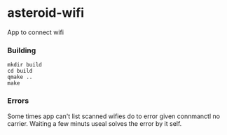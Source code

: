 # asteroid-wifi
App to connect wifi 

### Building
```
mkdir build
cd build
qmake ..
make
```

### Errors
Some times app can't list scanned wifies do to error given connmanctl no carrier.
Waiting a few minuts useal solves the error by it self.


